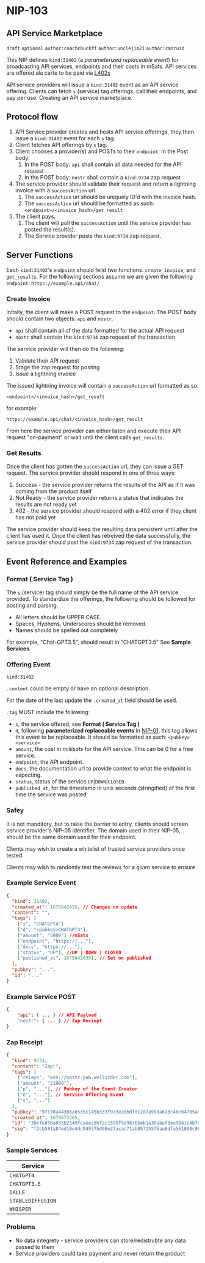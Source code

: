 NIP-103
======

API Service Marketplace
-------------------------------

`draft` `optional` `author:coachchuckff` `author:unclejim21` `author:cmdruid`

This NIP defines `kind:31402` (a _parameterized replaceable event_) for broadcasting API services, endpoints and their costs in mSats. API services are offered ala carte to be paid via [L402s](https://docs.lightning.engineering/the-lightning-network/l402)

API service providers will issue a `kind:31402` event as an API service offering. Clients can fetch `s` (service) tag offerings, call their endpoints, and pay per use. Creating an API service marketplace.

## Protocol flow

1. API Service provider creates and hosts API service offerings, they then issue a `kind:31402` event for each `s` tag.
2. Client fetches API offerings by `s` tag.
3. Client chooses a provider(s) and POSTs to their `endpoint`. In the Post body:
   1.  In the POST body: `api` shall contain all data needed for the API request
   2.  In the POST body: `nostr` shall contain a `kind:9734` zap request
4. The service provider should validate their request and return a lightning invoice with a `successAction` url.
   1. The `successAction` url should be uniquely ID'd with the invoice hash.
   2. The `successAction` url should be formatted as such: `<endpoint>/<invoice_hash>/get_result`
5. The client pays.
   1. The client will poll the `successAction` until the service provider has posted the result(s).
   2. The Service provider posts the `kind:9734` zap request.

## Server Functions
Each `kind:31402`'s `endpoint` should feild two functions. `create_invoice`, and `get_results`. For the following sections assume we are given the following `endpoint`: `https://example.api/chat/`

### Create Invoice

Initally, the client will make a POST request to the `endpoint`. The POST body should contain two objects: `api` and `nostr`.

- `api` shall contain all of the data formatted for the actual API request
- `nostr` shall contain the `kind:9734` zap request of the transaction. 

The service provider will then do the following:

1. Validate their API request
2. Stage the zap request for posting
3. Issue a lightning invoice

The issued lightning invoice will contain a `successAction` url formatted as so:

`<endpoint>/<invoice_hash>/get_result`

for example: 

`https://example.api/chat/<invoice_hash>/get_result`

From here the service provider can either listen and execute their API request "on-payment" or wait until the client calls `get_results`.

### Get Results

Once the client has gotten the `successAction` url, they can issue a GET request. The service provider should respond in one of three ways:

1. Success - the service provider returns the results of the API as if it was coming from the product itself
2. Not Ready - the service provider returns a status that indicates the results are not ready yet
3. 402 - the service provider should respond with a 402 error if they client has not paid yet

The service provider should keep the resulting data persistent until after the client has used it. Once the client has retreived the data successfully, the service provider should post the `kind:9734` zap request of the transaction.

## Event Reference and Examples

### Format ( Service Tag )

The `s` (service) tag should simply be the full name of the API service provided. To standardize the offerings, the following should be followed for posting and parsing.

- All letters should be UPPER CASE.
- Spaces, Hyphens, Underscores should be removed.
- Names should be spelled out completely
  
For example, "Chat-GPT3.5", should result in "CHATGPT3.5" See **Sample Services**.

### Offering Event

`kind:31402`

`.content` could be empty or have an optional description.

For the date of the last update the `.created_at` field should be used.

`.tag` MUST include the following:

- `s`, the service offered, see **Format ( Service Tag )**
- `d`, following **parameterized replaceable events** in [NIP-01](https://github.com/nostr-protocol/nips/blob/master/01.md), this tag allows this event to be replaceable. It should be formatted as such: `<pubkey><service>`
- `amount`, the cost in _millisats_ for the API service. This can be 0 for a free service.
- `endpoint`, the API endpoint.
- `docs`, the documentation url to provide context to what the endpoint is expecting.
- `status`, status of the service `UP`|`DOWN`|`CLOSED`.
- `published_at`, for the timestamp in unix seconds (stringified) of the first time the service was posted

### Safey

It is not manditory, but to raise the barrier to entry, clients should screen service provider's NIP-05 identifier. The domain used in their NIP-05, should be the same domain used for their endpoint.

Clients may wish to create a whitelist of trusted service providers once tested.

Clients may wish to randomly test the reviews for a given service to ensure 

### Example Service Event

```json
{
  "kind": 31402,
  "created_at": 1675642635, // Changes on update
  "content": "",
  "tags": [
    ["s", "CHATGPT4"]
    ["d", "<pubkey>CHATGPT4"],
    ["amount", "5000"] //mSats
    ["endpoint", "https://..."],
    ["docs", "https://..."],
    ["status", "UP"], //UP | DOWN | CLOSED
    ["published_at", 1675642635], // Set on published
  ],
  "pubkey": "...",
  "id": "..."
}
```

### Example Service POST

```json
{
    "api": { ... } // API Payload
    "nostr": { ... } // Zap Reciept 
}
```
### Zap Receipt

```json
{
  "kind": 9734,
  "content": "Zap!",
  "tags": [
    ["relays", "wss://nostr-pub.wellorder.com"],
    ["amount", "21000"],
    ["p", "..."], // Pubkey of the Event Creator
    ["e", "..."], // Service Offering Event
    ["s", "..."] 
  ],
  "pubkey": "97c70a44366a6535c145b333f973ea86dfdc2d7a99da618c40c64705ad98e322",
  "created_at": 1679673265,
  "id": "30efed56a035b2549fcaeec0bf2c1595f9a9b3bb4b1a38abaf8ee9041c4b7d93",
  "sig": "f2cb581a84ed10e4dc84937bd98e27acac71ab057255f6aa8dfa561808c981fe8870f4a03c1e3666784d82a9c802d3704e174371aa13d63e2aeaf24ff5374d9d"
}
```
### Sample Services

| Service            |
| ------------------ |
| `CHATGPT4`         |
| `CHATGPT3.5`       |
| `DALLE`            |
| `STABLEDIFFUSION`  |
| `WHISPER`          |

### Problems
- No data integrety - service providers can store/redistrubte any data passed to them
- Service providers could take payment and never return the product